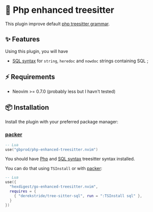 # 🔦 Php enhanced treesitter

This plugin improve default [php treesitter grammar](https://github.com/tree-sitter/tree-sitter-php).

## ✨ Features

Using this plugin, you will have

- [SQL syntax](https://github.com/derekstride/tree-sitter-sql) for `string`, `heredoc` and `nowdoc` strings containing SQL ;

## ⚡️ Requirements

- Neovim >= 0.7.0 (probably less but I havn't tested)

## 📦 Installation

Install the plugin with your preferred package manager:

### [packer](https://github.com/wbthomason/packer.nvim)

```lua
-- Lua
use("gbprod/php-enhanced-treesitter.nvim")
```

You should have [Php](https://github.com/tree-sitter/tree-sitter-go) and
[SQL syntax](https://github.com/derekstride/tree-sitter-sql) treesitter syntax installed.

You can do that using `TSInstall` or with [packer](https://github.com/wbthomason/packer.nvim):

```lua
-- Lua
use({
  "hexdigest/go-enhanced-treesitter.nvim",
  requires = {
    { "derekstride/tree-sitter-sql", run = ":TSInstall sql" },
  }
})
```
